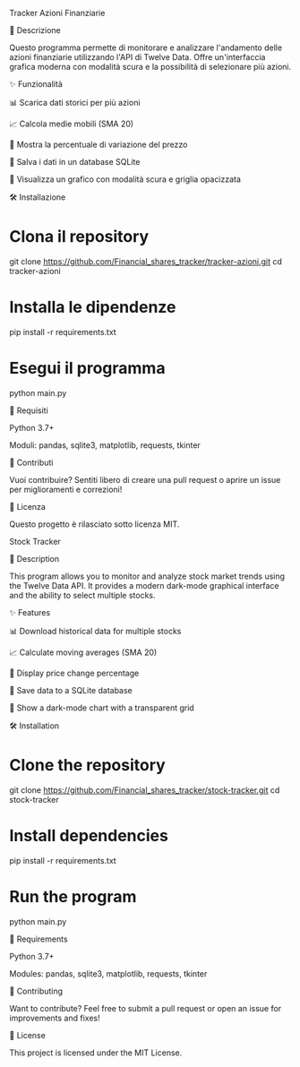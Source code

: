 Tracker Azioni Finanziarie

📌 Descrizione

Questo programma permette di monitorare e analizzare l'andamento delle azioni finanziarie utilizzando l'API di Twelve Data. Offre un'interfaccia grafica moderna con modalità scura e la possibilità di selezionare più azioni.

✨ Funzionalità

📊 Scarica dati storici per più azioni

📈 Calcola medie mobili (SMA 20)

🔄 Mostra la percentuale di variazione del prezzo

💾 Salva i dati in un database SQLite

🎨 Visualizza un grafico con modalità scura e griglia opacizzata

🛠 Installazione

# Clona il repository
git clone https://github.com/Financial_shares_tracker/tracker-azioni.git
cd tracker-azioni

# Installa le dipendenze
pip install -r requirements.txt

# Esegui il programma
python main.py

🔧 Requisiti

Python 3.7+

Moduli: pandas, sqlite3, matplotlib, requests, tkinter

🤝 Contributi

Vuoi contribuire? Sentiti libero di creare una pull request o aprire un issue per miglioramenti e correzioni!

📜 Licenza

Questo progetto è rilasciato sotto licenza MIT.

Stock Tracker

📌 Description

This program allows you to monitor and analyze stock market trends using the Twelve Data API. It provides a modern dark-mode graphical interface and the ability to select multiple stocks.

✨ Features

📊 Download historical data for multiple stocks

📈 Calculate moving averages (SMA 20)

🔄 Display price change percentage

💾 Save data to a SQLite database

🎨 Show a dark-mode chart with a transparent grid

🛠 Installation

# Clone the repository
git clone https://github.com/Financial_shares_tracker/stock-tracker.git
cd stock-tracker

# Install dependencies
pip install -r requirements.txt

# Run the program
python main.py

🔧 Requirements

Python 3.7+

Modules: pandas, sqlite3, matplotlib, requests, tkinter

🤝 Contributing

Want to contribute? Feel free to submit a pull request or open an issue for improvements and fixes!

📜 License

This project is licensed under the MIT License.
